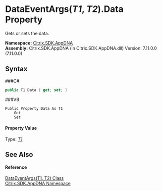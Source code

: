 # DataEventArgs(*T1*, *T2*).Data Property 
 

Gets or sets the data.

**Namespace:**&nbsp;<a href="N_Citrix_SDK_AppDNA">Citrix.SDK.AppDNA</a><br />**Assembly:**&nbsp;Citrix.SDK.AppDNA (in Citrix.SDK.AppDNA.dll) Version: 7.11.0.0 (7.11.0.0)

## Syntax

###C#
```csharp
public T1 Data { get; set; }
```

###VB
```vbnet
Public Property Data As T1
	Get
	Set
```


#### Property Value
Type: <a href="T_Citrix_SDK_AppDNA_DataEventArgs_2">*T1*</a>

## See Also


#### Reference
<a href="T_Citrix_SDK_AppDNA_DataEventArgs_2">DataEventArgs(T1, T2) Class</a><br /><a href="N_Citrix_SDK_AppDNA">Citrix.SDK.AppDNA Namespace</a><br />